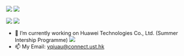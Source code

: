 ![](https://img.shields.io/badge/Undergraduate%20School-Beijing%20Normal%20University%20--%20HongKong%20Baptist%20University%20United%20International%20College%20(BNU--HKBU%20UIC)-informational) ![](https://img.shields.io/badge/Programme-Data%20Science-brightgreen)

![](https://img.shields.io/badge/Post--Graduate%20School-Hong%20Kong%20University%20of%20Science%20and%20Technology%20(HKUST)-critical) ![](https://img.shields.io/badge/Programme-Big%20Data%20Technology-brightgreen)

- 🔭 I’m currently working on Huawei Technologies Co., Ltd. (Summer Intership Programme) ![](https://www.vectorlogo.zone/logos/huawei/huawei-ar21.svg)
- 📫 My Email: yqiuau@connect.ust.hk

<!--
**shawinbetter/shawinbetter** is a ✨ _special_ ✨ repository because its `README.md` (this file) appears on your GitHub profile.

Here are some ideas to get you started:

- 🔭 I’m currently working on ...
- 🌱 I’m currently learning ...
- 👯 I’m looking to collaborate on ...
- 🤔 I’m looking for help with ...
- 💬 Ask me about ...
- 📫 How to reach me: ...
- 😄 Pronouns: ...
- ⚡ Fun fact: ...
-->
